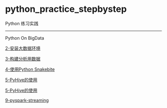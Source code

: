 # python_practice_stepbystep

Python 练习实践 

----------------------------------------------------------------------------------------------
Python On BigData


[2-安装大数据环境](python-on-bigdata/chapter2_install_hadoop.md)  

[3-构建分析用数据](python-on-bigdata/chapter3_input_data_code.md)

[4-使用Python Snakebite](python-on-bigdata/chapter4_code.md)

[5-PyHive的使用](python-on-bigdata/chapter5_connect-hive.md)

[5-PyHive的使用](python-on-bigdata/chapter5_udf.py)

[9-pyspark-streaming](python-on-bigdata/chapter9_streaming_code.py)                    
